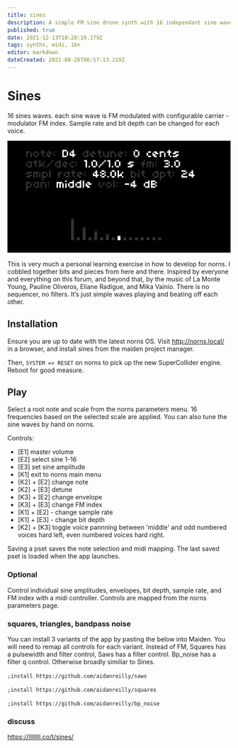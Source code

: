 ```yaml
---
title: sines
description: A simple FM sine drone synth with 16 independant sine waves
published: true
date: 2021-12-13T18:20:19.179Z
tags: synths, midi, 16n
editor: markdown
dateCreated: 2021-08-26T06:57:13.219Z
---
```


# Sines

16 sines waves. each sine wave is FM modulated with configurable carrier - modulator FM index. Sample rate and bit depth can be changed for each voice.

![sines](https://github.com/aidanreilly/sines/raw/main/sines.png)

This is very much a personal learning exercise in how to develop for norns. I cobbled together bits and pieces from here and there. Inspired by everyone and everything on this forum, and beyond that, by the music of La Monte Young, Pauline Oliveros, Eliane Radigue, and Mika Vainio. There is no sequencer, no filters. It’s just simple waves playing and beating off each other.

## Installation

Ensure you are up to date with the latest norns OS. Visit http://norns.local/ in a browser, and install sines from the maiden project manager.

Then, `SYSTEM => RESET` on norns to pick up the new SuperCollider engine. Reboot for good measure.

## Play

Select a root note and scale from the norns parameters menu. 16 frequencies based on the selected scale are applied. You can also tune the sine waves by hand on norns. 

Controls:

* [E1] master volume
* [E2] select sine 1-16
* [E3] set sine amplitude
* [K1] exit to norns main menu
* [K2] + [E2] change note
* [K2] + [E3] detune
* [K3] + [E2] change envelope
* [K3] + [E3] change FM index
* [K1] + [E2] - change sample rate
* [K1] + [E3] - change bit depth
* [K2] + [K3] toggle voice pannning between 'middle' and odd numbered voices hard left, even numbered voices hard right. 

Saving a pset saves the note selection and midi mapping. The last saved pset is loaded when the app launches.

### Optional

Control individual sine amplitudes, envelopes, bit depth, sample rate, and FM index with a midi controller. Controls are mapped from the norns parameters page.

### squares, triangles, bandpass noise

You can install 3 variants of the app by pasting the below into Maiden. You will need to remap all controls for each variant. Instead of FM, Squares has a pulsewidth and filter control, Saws has a filter control. Bp_noise has a filter q control. Otherwise broadly similiar to Sines.

`;install https://github.com/aidanreilly/saws`

`;install https://github.com/aidanreilly/squares`

`;install https://github.com/aidanreilly/bp_noise`

### discuss

https://llllllll.co/t/sines/